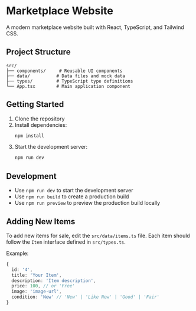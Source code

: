 # Marketplace Website

A modern marketplace website built with React, TypeScript, and Tailwind CSS.

## Project Structure

```
src/
├── components/     # Reusable UI components
├── data/          # Data files and mock data
├── types/         # TypeScript type definitions
└── App.tsx        # Main application component
```

## Getting Started

1. Clone the repository
2. Install dependencies:
   ```bash
   npm install
   ```
3. Start the development server:
   ```bash
   npm run dev
   ```

## Development

- Use `npm run dev` to start the development server
- Use `npm run build` to create a production build
- Use `npm run preview` to preview the production build locally

## Adding New Items

To add new items for sale, edit the `src/data/items.ts` file. Each item should follow the `Item` interface defined in `src/types.ts`.

Example:
```typescript
{
  id: '4',
  title: 'Your Item',
  description: 'Item description',
  price: 100, // or 'Free'
  image: 'image-url',
  condition: 'New' // 'New' | 'Like New' | 'Good' | 'Fair'
}
```